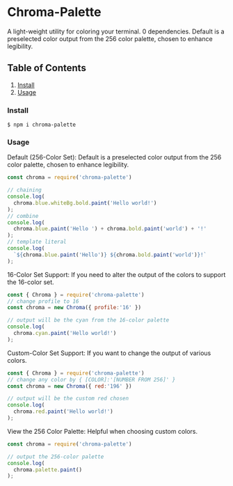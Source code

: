 
# Chroma-Palette

A light-weight utility for coloring your terminal. 0 dependencies. Default is a preselected color output from the 256 color palette, chosen to enhance legibility.


## Table of Contents
1. [ Install ](#install) <br />
2. [ Usage ](#examples) <br />


<a name="install"></a>
### Install

```console
$ npm i chroma-palette 
```

<a name="examples"></a>
### Usage

Default (256-Color Set):
Default is a preselected color output from the 256 color palette, chosen to enhance legibility.

```js
const chroma = require('chroma-palette')

// chaining
console.log(
  chroma.blue.whiteBg.bold.paint('Hello world!')
);
// combine
console.log(
  chroma.blue.paint('Hello ') + chroma.bold.paint('world') + '!'
);
// template literal
console.log(
  `${chroma.blue.paint('Hello')} ${chroma.bold.paint('world')}!`
);
```

16-Color Set Support:
If you need to alter the output of the colors to support the 16-color set.

```js
const { Chroma } = require('chroma-palette')
// change profile to 16
const chroma = new Chroma({ profile:'16' })

// output will be the cyan from the 16-color palette
console.log(
  chroma.cyan.paint('Hello world!')
);
```

Custom-Color Set Support:
If you want to change the output of various colors. 

```js
const { Chroma } = require('chroma-palette')
// change any color by { [COLOR]:'[NUMBER FROM 256]' }
const chroma = new Chroma({ red:'196' })

// output will be the custom red chosen
console.log(
  chroma.red.paint('Hello world!')
);
```

View the 256 Color Palette: 
Helpful when choosing custom colors.

```js
const chroma = require('chroma-palette')

// output the 256-color palette
console.log(
  chroma.palette.paint()
);
```
